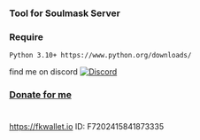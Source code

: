 ### Tool for Soulmask Server

### Require 
    Python 3.10+ https://www.python.org/downloads/




find me on discord [![Discord](https://discordapp.com/api/guilds/626106205122592769/widget.png?style=shield)](https://discord.gg/qYmBmDR)
### [Donate for me](https://yoomoney.ru/to/4100116619431314)
#
https://fkwallet.io  ID: F7202415841873335
